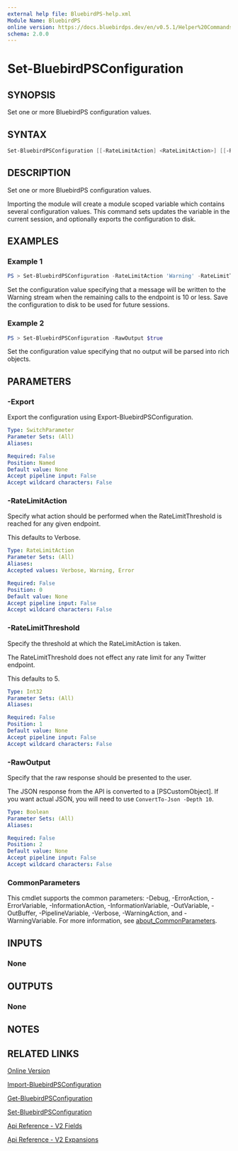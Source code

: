 ```yaml
---
external help file: BluebirdPS-help.xml
Module Name: BluebirdPS
online version: https://docs.bluebirdps.dev/en/v0.5.1/Helper%20Commands/Set-BluebirdPSConfiguration
schema: 2.0.0
---
```


# Set-BluebirdPSConfiguration

## SYNOPSIS

Set one or more BluebirdPS configuration values.

## SYNTAX

```powershell
Set-BluebirdPSConfiguration [[-RateLimitAction] <RateLimitAction>] [[-RateLimitThreshold] <Int32>] [[-RawOutput] <Boolean>] [-Export] [<CommonParameters>]
```

## DESCRIPTION

Set one or more BluebirdPS configuration values.

Importing the module will create a module scoped variable which contains several configuration values.
This command sets updates the variable in the current session, and optionally exports the configuration to disk.

## EXAMPLES

### Example 1

```powershell
PS > Set-BluebirdPSConfiguration -RateLimitAction 'Warning' -RateLimitThreshold 10 -Export
```

Set the configuration value specifying that a message will be written to the Warning stream when the remaining calls to the endpoint is 10 or less.
Save the configuration to disk to be used for future sessions.

### Example 2

```powershell
PS > Set-BluebirdPSConfiguration -RawOutput $true
```

Set the configuration value specifying that no output will be parsed into rich objects.

## PARAMETERS

### -Export

Export the configuration using Export-BluebirdPSConfiguration.

```yaml
Type: SwitchParameter
Parameter Sets: (All)
Aliases:

Required: False
Position: Named
Default value: None
Accept pipeline input: False
Accept wildcard characters: False
```

### -RateLimitAction

Specify what action should be performed when the RateLimitThreshold is reached for any given endpoint.

This defaults to Verbose.

```yaml
Type: RateLimitAction
Parameter Sets: (All)
Aliases:
Accepted values: Verbose, Warning, Error

Required: False
Position: 0
Default value: None
Accept pipeline input: False
Accept wildcard characters: False
```

### -RateLimitThreshold

Specify the threshold at which the RateLimitAction is taken.

The RateLimitThreshold does not effect any rate limit for any Twitter endpoint.

This defaults to 5.

```yaml
Type: Int32
Parameter Sets: (All)
Aliases:

Required: False
Position: 1
Default value: None
Accept pipeline input: False
Accept wildcard characters: False
```

### -RawOutput

Specify that the raw response should be presented to the user.

The JSON response from the API is converted to a [PSCustomObject]. If you want actual JSON, you will need to use `ConvertTo-Json -Depth 10`.

```yaml
Type: Boolean
Parameter Sets: (All)
Aliases:

Required: False
Position: 2
Default value: None
Accept pipeline input: False
Accept wildcard characters: False
```

### CommonParameters

This cmdlet supports the common parameters: -Debug, -ErrorAction, -ErrorVariable, -InformationAction, -InformationVariable, -OutVariable, -OutBuffer, -PipelineVariable, -Verbose, -WarningAction, and -WarningVariable. For more information, see [about_CommonParameters](http://go.microsoft.com/fwlink/?LinkID=113216).

## INPUTS

### None

## OUTPUTS

### None

## NOTES

## RELATED LINKS

[Online Version](https://docs.bluebirdps.dev/en/v0.5.1/Helper%20Commands/Export-BluebirdPSConfiguration)

[Import-BluebirdPSConfiguration](https://docs.bluebirdps.dev/en/v0.5.1/Helper%20Commands/Import-BluebirdPSConfiguration)

[Get-BluebirdPSConfiguration](https://docs.bluebirdps.dev/en/v0.5.1/Helper%20Commands/Get-BluebirdPSConfiguration)

[Set-BluebirdPSConfiguration](https://docs.bluebirdps.dev/en/v0.5.1/Helper%20Commands/Set-BluebirdPSConfiguration)

[Api Reference - V2 Fields](https://developer.twitter.com/en/docs/twitter-api/fields)

[Api Reference - V2 Expansions](https://developer.twitter.com/en/docs/twitter-api/expansions)
